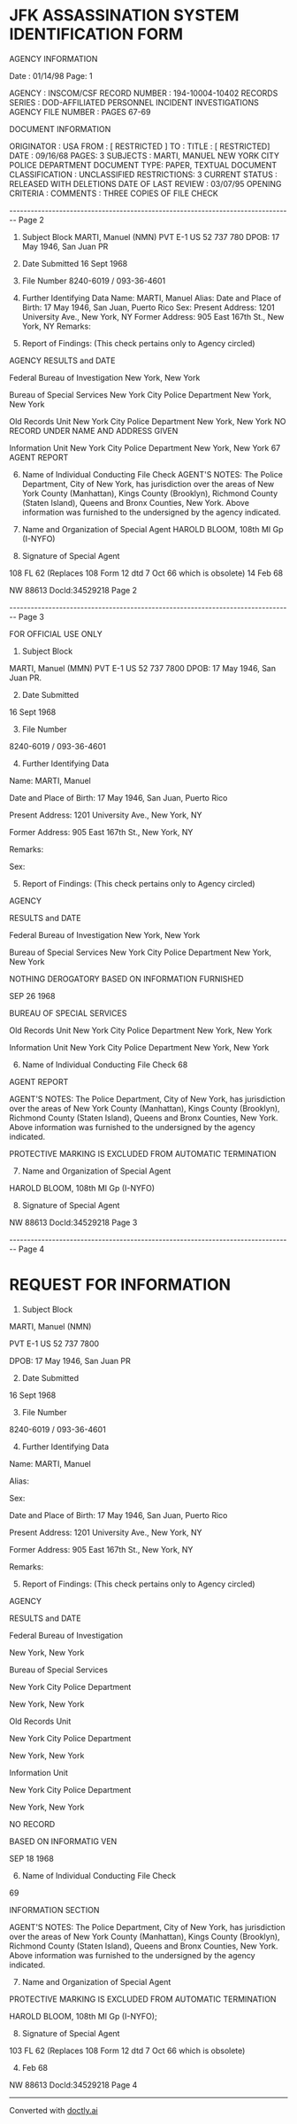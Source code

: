 # JFK ASSASSINATION SYSTEM IDENTIFICATION FORM

AGENCY INFORMATION

Date : 01/14/98
Page: 1

AGENCY : INSCOM/CSF
RECORD NUMBER : 194-10004-10402
RECORDS SERIES : DOD-AFFILIATED PERSONNEL INCIDENT INVESTIGATIONS
AGENCY FILE NUMBER : PAGES 67-69

DOCUMENT INFORMATION

ORIGINATOR : USA
FROM : [ RESTRICTED ]
TO :
TITLE : [ RESTRICTED]
DATE : 09/16/68
PAGES: 3
SUBJECTS : MARTI, MANUEL
NEW YORK CITY POLICE DEPARTMENT
DOCUMENT TYPE: PAPER, TEXTUAL DOCUMENT
CLASSIFICATION : UNCLASSIFIED
RESTRICTIONS: 3
CURRENT STATUS : RELEASED WITH DELETIONS
DATE OF LAST REVIEW : 03/07/95
OPENING CRITERIA :
COMMENTS : THREE COPIES OF FILE CHECK


-------------------------------------------------------------------------------- Page 2

1. Subject Block
   MARTI, Manuel (NMN)
   PVT E-1 US 52 737 780
   DPOB: 17 May 1946, San Juan PR

2. Date Submitted
   16 Sept 1968

3. File Number
   8240-6019 / 093-36-4601

4. Further Identifying Data
   Name: MARTI, Manuel Alias:
   Date and Place of Birth: 17 May 1946, San Juan, Puerto Rico Sex:
   Present Address: 1201 University Ave., New York, NY
   Former Address: 905 East 167th St., New York, NY
   Remarks:

5. Report of Findings: (This check pertains only to Agency circled)

AGENCY RESULTS and DATE

Federal Bureau of Investigation
New York, New York

Bureau of Special Services
New York City Police Department
New York, New York

Old Records Unit
New York City Police Department
New York, New York NO RECORD UNDER NAME AND ADDRESS GIVEN

Information Unit
New York City Police Department
New York, New York 67 AGENT REPORT

6. Name of Individual Conducting File Check
   AGENT'S NOTES: The Police Department, City of New York, has jurisdiction over the areas of New York County (Manhattan), Kings County (Brooklyn), Richmond County (Staten Island), Queens and Bronx Counties, New York. Above information was furnished to the undersigned by the agency indicated.

7. Name and Organization of Special Agent
   HAROLD BLOOM, 108th MI Gp (I-NYFO)

8. Signature of Special Agent

108 FL 62 (Replaces 108 Form 12 dtd 7 Oct 66 which is obsolete)
14 Feb 68

NW 88613 Docld:34529218 Page 2


-------------------------------------------------------------------------------- Page 3

FOR OFFICIAL USE ONLY

1. Subject Block

MARTI, Manuel (MMN)
PVT E-1 US 52 737 7800
DPOB: 17 May 1946, San Juan PR.

2. Date Submitted

16 Sept 1968

3. File Number

8240-6019 / 093-36-4601

4. Further Identifying Data

Name: MARTI, Manuel

Date and Place of Birth: 17 May 1946, San Juan, Puerto Rico

Present Address: 1201 University Ave., New York, NY

Former Address: 905 East 167th St., New York, NY

Remarks:

Sex:

5. Report of Findings: (This check pertains only to Agency circled)

AGENCY

RESULTS and DATE

Federal Bureau of Investigation
New York, New York

Bureau of Special Services
New York City Police Department
New York, New York

NOTHING DEROGATORY BASED
ON INFORMATION FURNISHED

SEP 26 1968

BUREAU OF SPECIAL SERVICES

Old Records Unit
New York City Police Department
New York, New York

Information Unit
New York City Police Department
New York, New York

6. Name of Individual Conducting File Check 68

AGENT REPORT

AGENT'S NOTES: The Police Department, City of New York, has jurisdiction over the areas of New York County (Manhattan), Kings County (Brooklyn), Richmond County (Staten Island), Queens and Bronx Counties, New York. Above information was furnished to the undersigned by the agency indicated.

PROTECTIVE MARKING IS EXCLUDED FROM AUTOMATIC TERMINATION

7. Name and Organization of Special Agent

HAROLD BLOOM, 108th MI Gp (I-NYFO)

8. Signature of Special Agent

NW 88613 DocId:34529218 Page 3


-------------------------------------------------------------------------------- Page 4

# REQUEST FOR INFORMATION

1. Subject Block

MARTI, Manuel (NMN)

PVT E-1 US 52 737 7800

DPOB: 17 May 1946, San Juan PR

2. Date Submitted

16 Sept 1968

3. File Number

8240-6019 / 093-36-4601

4. Further Identifying Data

Name: MARTI, Manuel

Alias:

Sex:

Date and Place of Birth: 17 May 1946, San Juan, Puerto Rico

Present Address: 1201 University Ave., New York, NY

Former Address: 905 East 167th St., New York, NY

Remarks:

5. Report of Findings: (This check pertains only to Agency circled)

AGENCY

RESULTS and DATE

Federal Bureau of Investigation

New York, New York

Bureau of Special Services

New York City Police Department

New York, New York

Old Records Unit

New York City Police Department

New York, New York

Information Unit

New York City Police Department

New York, New York

NO RECORD

BASED ON INFORMATIG VEN

SEP 18 1968

6. Name of Individual Conducting File Check

69

INFORMATION SECTION

AGENT'S NOTES: The Police Department, City of New York, has jurisdiction over the areas of New York County (Manhattan), Kings County (Brooklyn), Richmond County (Staten Island), Queens and Bronx Counties, New York. Above information was furnished to the undersigned by the agency indicated.

7. Name and Organization of Special Agent

PROTECTIVE MARKING IS EXCLUDED FROM AUTOMATIC TERMINATION

HAROLD BLOOM, 108th MI Gp (I-NYFO);

8. Signature of Special Agent

103 FL 62 (Replaces 108 Form 12 dtd 7 Oct 66 which is obsolete)

4. Feb 68

NW 88613 Docld:34529218 Page 4


---
Converted with [doctly.ai](https://doctly.ai)